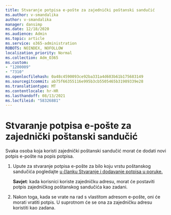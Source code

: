 ```yaml
---
title: Stvaranje potpisa e-pošte za zajednički poštanski sandučić
ms.author: v-smandalika
author: v-smandalika
manager: dansimp
ms.date: 12/18/2020
ms.audience: Admin
ms.topic: article
ms.service: o365-administration
ROBOTS: NOINDEX, NOFOLLOW
localization_priority: Normal
ms.collection: Adm_O365
ms.custom:
- "1200009"
- "7310"
ms.openlocfilehash: 0a48c4590093ce92ba331a4d603b61b175683149
ms.sourcegitcommit: ab75f66355116e995b3cb5505465b31989339e28
ms.translationtype: MT
ms.contentlocale: hr-HR
ms.lasthandoff: 08/13/2021
ms.locfileid: "58326881"
---
```

# <a name="create-an-email-signature-for-a-shared-mailbox"></a>Stvaranje potpisa e-pošte za zajednički poštanski sandučić

Svaka osoba koja koristi zajednički poštanski sandučić morat će dodati novi potpis e-pošte na popis potpisa.

1. Upute za stvaranje potpisa e-pošte za bilo koju vrstu poštanskog sandučića pogledajte [u članku Stvaranje i dodavanje potpisa u poruke.](https://support.office.com/article/8ee5d4f4-68fd-464a-a1c1-0e1c80bb27f2)

    **Savjet**: kada korisnici koriste zajedničku adresu, morat će postaviti potpis zajedničkog poštanskog sandučića kao zadani.
1. Nakon toga, kada se vrate na rad s vlastitom adresom e-pošte, oni će morati vratiti potpis. U suprotnom će se ona za zajedničku adresu koristiti kao zadana.